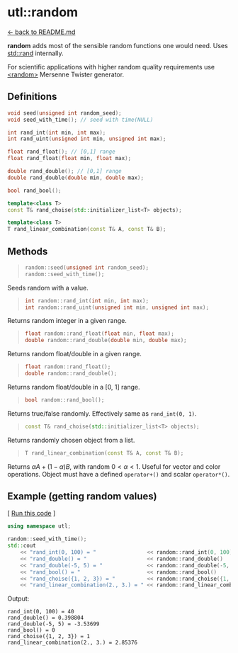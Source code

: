 

# utl::random

[<- back to README.md](https://github.com/DmitriBogdanov/prototyping_utils/tree/master)

**random** adds most of the sensible random functions one would need. Uses [std::rand](https://en.cppreference.com/w/cpp/numeric/random/rand) internally.

For scientific applications with higher random quality requirements use [&lt;random&gt;](https://en.cppreference.com/w/cpp/header/random) Mersenne Twister generator.

## Definitions
```cpp
void seed(unsigned int random_seed);
void seed_with_time(); // seed with time(NULL)

int rand_int(int min, int max);
int rand_uint(unsigned int min, unsigned int max);

float rand_float(); // [0,1] range
float rand_float(float min, float max);

double rand_double(); // [0,1] range
double rand_double(double min, double max);

bool rand_bool();

template<class T>
const T& rand_choise(std::initializer_list<T> objects);

template<class T>
T rand_linear_combination(const T& A, const T& B);
```

## Methods
> ```cpp
> random::seed(unsigned int random_seed);
> random::seed_with_time();
> ```

Seeds random with a value.

> ```cpp
> int random::rand_int(int min, int max);
> int random::rand_uint(unsigned int min, unsigned int max);
> ```

Returns random integer in a given range.

> ```cpp
> float random::rand_float(float min, float max);
> double random::rand_double(double min, double max);
> ```

Returns random float/double in a given range.

> ```cpp
> float random::rand_float();
> double random::rand_double();
> ```

Returns random float/double in a [0, 1] range.

> ```cpp
> bool random::rand_bool();
> ```

Returns true/false randomly. Effectively same as `rand_int(0, 1)`.

> ```cpp
> const T& rand_choise(std::initializer_list<T> objects);
> ```

Returns randomly chosen object from a list.

> ```cpp
> T rand_linear_combination(const T& A, const T& B);
> ```

Returns $\alpha A + (1 - \alpha) B$, with random $0 < \alpha < 1$. Useful for vector and color operations. Object must have  a defined `operator+()` and scalar `operator*()`.

## Example (getting random values)

[ [Run this code](GODBOLT_LINK) ]
```cpp
using namespace utl;

random::seed_with_time();
std::cout
	<< "rand_int(0, 100) = "                << random::rand_int(0, 100)                << "\n"
	<< "rand_double() = "                   << random::rand_double()                   << "\n"
	<< "rand_double(-5, 5) = "              << random::rand_double(-5, 5)              << "\n"
	<< "rand_bool() = "                     << random::rand_bool()                     << "\n"
	<< "rand_choise({1, 2, 3}) = "          << random::rand_choise({1, 2, 3})          << "\n"
	<< "rand_linear_combination(2., 3.) = " << random::rand_linear_combination(2., 3.) << "\n";
```

Output:
```
rand_int(0, 100) = 40
rand_double() = 0.398804
rand_double(-5, 5) = -3.53699
rand_bool() = 0
rand_choise({1, 2, 3}) = 1
rand_linear_combination(2., 3.) = 2.85376
```